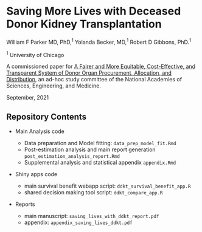# Saving More Lives with Deceased Donor Kidney Transplantation

William F Parker MD, PhD,<sup>1</sup> Yolanda Becker, MD,<sup>1</sup> Robert D Gibbons, PhD.<sup>1</sup>

<sup>1</sup> University of Chicago

A commissioned paper for [A Fairer and More Equitable, Cost-Effective, and Transparent System of Donor Organ Procurement, Allocation, and Distribution](https://www.nationalacademies.org/our-work/a-fairer-and-more-equitable-cost-effective-and-transparent-system-of-donor-organ-procurement-allocation-and-distribution), an ad-hoc study committee of the National Academies of Sciences, Engineering, and Medicine.

September, 2021


## Repository Contents

* Main Analysis code
  * Data preparation and Model fitting: `data_prep_model_fit.Rmd`
  * Post-estimation analysis and main report generation `post_estimation_analysis_report.Rmd`
  * Supplemental analysis and statistical appendix `appendix.Rmd`

* Shiny apps code
  * main survival benefit webapp script: `ddkt_survival_benefit_app.R`
  * shared decision making tool script: `ddkt_compare_app.R`
  
* Reports
  * main manuscript: `saving_lives_with_ddkt_report.pdf`
  * appendix: `appendix_saving_lives_ddkt.pdf`
